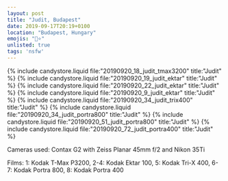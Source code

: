 ```yaml
---
layout: post
title: "Judit, Budapest"
date: 2019-09-17T20:19+0100
location: "Budapest, Hungary"
emojis: "🔞⭐"
unlisted: true
tags: 'nsfw'
---
```


{% include candystore.liquid file:"20190920_18_judit_tmax3200" title:"Judit" %}
{% include candystore.liquid file:"20190920_19_judit_ektar" title:"Judit" %}
{% include candystore.liquid file:"20190920_22_judit_ektar" title:"Judit" %}
{% include candystore.liquid file:"20190920_9_judit_ektar" title:"Judit" %}
{% include candystore.liquid file:"20190920_34_judit_trix400" title:"Judit" %}
{% include candystore.liquid file:"20190920_34_judit_portra800" title:"Judit" %}
{% include candystore.liquid file:"20190920_51_judit_portra800" title:"Judit" %}
{% include candystore.liquid file:"20190920_72_judit_portra400" title:"Judit" %}

Cameras used: Contax G2 with Zeiss Planar 45mm f/2 and Nikon 35Ti

Films: 1: Kodak T-Max P3200, 2-4: Kodak Ektar 100, 5: Kodak Tri-X 400, 6-7: Kodak Portra 800, 8: Kodak Portra 400